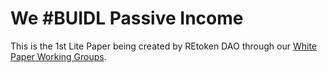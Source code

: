 # We #BUIDL Passive Income

This is the 1st Lite Paper being created by REtoken DAO through our [White Paper Working Groups](../../participate/working-groups/white-paper-working-groups.md).
